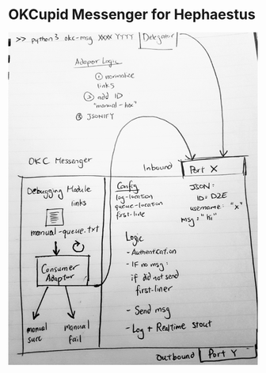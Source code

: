 # OKCupid Messenger for Hephaestus

![Alt text](/documentation/high-level-design.jpg?raw=true "High-level Design")
